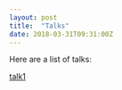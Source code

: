 ```yaml
---
layout: post
title:  "Talks"
date: 2018-03-31T09:31:00Z
---
```


Here are a list of talks:

[talk1](www.talk.com)
